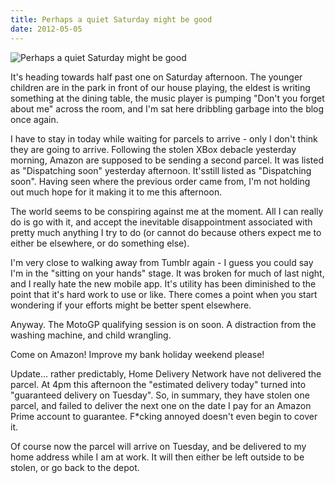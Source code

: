 ```yaml
---
title: Perhaps a quiet Saturday might be good
date: 2012-05-05
---
```


![Perhaps a quiet Saturday might be good](https://source.unsplash.com/DWyRC2juMgs/1600x900)

It's heading towards half past one on Saturday afternoon. The younger children are in the park in front of our house playing, the eldest is writing something at the dining table, the music player is pumping "Don't you forget about me" across the room, and I'm sat here dribbling garbage into the blog once again.

I have to stay in today while waiting for parcels to arrive - only I don't think they are going to arrive. Following the stolen XBox debacle yesterday morning, Amazon are supposed to be sending a second parcel. It was listed as "Dispatching soon" yesterday afternoon. It'sstill listed as "Dispatching soon". Having seen where the previous order came from, I'm not holding out much hope for it making it to me this afternoon.

The world seems to be conspiring against me at the moment. All I can really do is go with it, and accept the inevitable disappointment associated with pretty much anything I try to do (or cannot do because others expect me to either be elsewhere, or do something else).

I'm very close to walking away from Tumblr again - I guess you could say I'm in the "sitting on your hands" stage. It was broken for much of last night, and I really hate the new mobile app. It's utility has been diminished to the point that it's hard work to use or like. There comes a point when you start wondering if your efforts might be better spent elsewhere.

Anyway. The MotoGP qualifying session is on soon. A distraction from the washing machine, and child wrangling.

Come on Amazon! Improve my bank holiday weekend please!

Update... rather predictably, Home Delivery Network have not delivered the parcel. At 4pm this afternoon the "estimated delivery today" turned into "guaranteed delivery on Tuesday". So, in summary, they have stolen one parcel, and failed to deliver the next one on the date I pay for an Amazon Prime account to guarantee. F*cking annoyed doesn't even begin to cover it.

Of course now the parcel will arrive on Tuesday, and be delivered to my home address while I am at work. It will then either be left outside to be stolen, or go back to the depot.